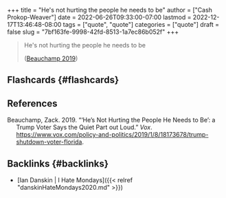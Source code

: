 +++
title = "He's not hurting the people he needs to be"
author = ["Cash Prokop-Weaver"]
date = 2022-06-26T09:33:00-07:00
lastmod = 2022-12-17T13:46:48-08:00
tags = ["quote", "quote"]
categories = ["quote"]
draft = false
slug = "7bf163fe-9998-42fd-8513-1a7ec86b052f"
+++

> He's not hurting the people he needs to be
>
> (<a href="#citeproc_bib_item_1">Beauchamp 2019</a>)


## Flashcards {#flashcards}

## References

<style>.csl-entry{text-indent: -1.5em; margin-left: 1.5em;}</style><div class="csl-bib-body">
  <div class="csl-entry"><a id="citeproc_bib_item_1"></a>Beauchamp, Zack. 2019. “‘He’s Not Hurting the People He Needs to Be’: a Trump Voter Says the Quiet Part out Loud.” <i>Vox</i>. <a href="https://www.vox.com/policy-and-politics/2019/1/8/18173678/trump-shutdown-voter-florida">https://www.vox.com/policy-and-politics/2019/1/8/18173678/trump-shutdown-voter-florida</a>.</div>
</div>


## Backlinks {#backlinks}

-   [Ian Danskin | I Hate Mondays]({{< relref "danskinHateMondays2020.md" >}})
